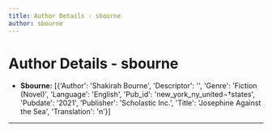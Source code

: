 ```yaml
---
title: Author Details - sbourne
author: sbourne
---
```


# Author Details - sbourne

<ul>
    <li><strong>Sbourne:</strong> [{'Author': 'Shakirah Bourne', 'Descriptor': '', 'Genre': 'Fiction (Novel)', 'Language': 'English', 'Pub_id': 'new_york_ny_united¬†states', 'Pubdate': '2021', 'Publisher': 'Scholastic Inc.', 'Title': 'Josephine Against the Sea', 'Translation': 'n'}]</li>
</ul>
<hr>
